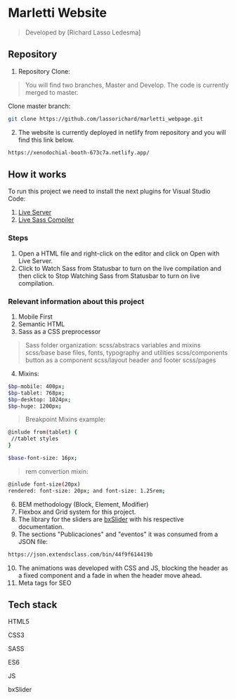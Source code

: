 # Marletti Website

> Developed by [Richard Lasso Ledesma]

## Repository

1. Repository Clone:

>You will find two branches, Master and Develop. The code is currently merged to master.

Clone master branch:

```bash
git clone https://github.com/lassorichard/marletti_webpage.git
```

2. The website is currently deployed in netlify from repository and you will find this link below.

```bash
https://xenodochial-booth-673c7a.netlify.app/
```

## How it works

To run this project we need to install the next plugins for Visual Studio Code:

1. [Live Server](https://marketplace.visualstudio.com/items?itemName=ritwickdey.LiveServer)
2. [Live Sass Compiler](https://marketplace.visualstudio.com/items?itemName=ritwickdey.live-sass)

### Steps

  1. Open a HTML file and right-click on the editor and click on Open with Live Server.
  2. Click to Watch Sass from Statusbar to turn on the live compilation and then click to Stop Watching Sass from Statusbar to turn on live compilation.

### Relevant information about this project

1. Mobile First
2. Semantic HTML
3. Sass as a CSS preprocessor
>Sass folder organization: 
    scss/abstracs variables and mixins
    scss/base base files, fonts, typography and utilities
    scss/components button as a component
    scss/layout header and footer
    scss/pages
4. Mixins:

```bash
$bp-mobile: 400px;
$bp-tablet: 768px;
$bp-desktop: 1024px;
$bp-huge: 1200px;
```
> Breakpoint Mixins example:

```bash
@inlude from(tablet) {
 //tablet styles
}
```

```bash
$base-font-size: 16px;
```
> rem convertion mixin:

```bash
@inlude font-size(20px)
rendered: font-size: 20px; and font-size: 1.25rem;
```

6. BEM methodology (Block, Element, Modifier)
7. Flexbox and Grid system for this project.
8. The library for the sliders are [bxSlider](https://bxslider.com/) with his respective documentation.
9. The sections "Publicaciones" and "eventos" it was consumed from a JSON file: 

```bash
https://json.extendsclass.com/bin/44f9f614419b
```

10. The animations was developed with CSS and JS, blocking the header as a fixed component and a fade in when the header move ahead.
11. Meta tags for SEO

## Tech stack

HTML5

CSS3

SASS

ES6

JS

bxSlider
